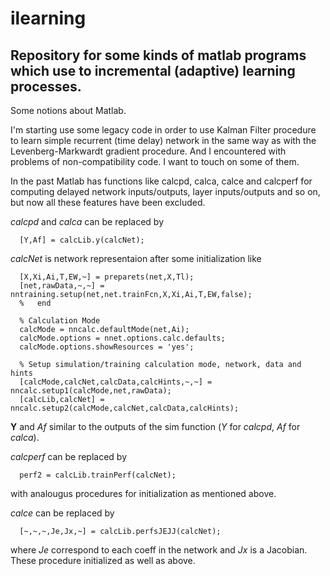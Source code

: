 ilearning
=========

Repository for some kinds of matlab programs which use to incremental (adaptive) learning processes.
----------------------------------------------------------------------------------------------------


Some notions about Matlab.

I'm starting use some legacy code in order to use Kalman Filter procedure to learn simple recurrent (time delay) network in the same way as with the Levenberg-Markwardt gradient procedure. And I encountered with problems of non-compatibility code. I want to touch on some of them.

In the past Matlab has functions like calcpd, calca, calce and calcperf for computing delayed network inputs/outputs, layer inputs/outputs and so on, but now all these features have been excluded.

_calcpd_ and _calca_ can be replaced by
```
  [Y,Af] = calcLib.y(calcNet);
```
_calcNet_ is network representaion after some initialization like
```
  [X,Xi,Ai,T,EW,~] = preparets(net,X,Tl);
  [net,rawData,~,~] = nntraining.setup(net,net.trainFcn,X,Xi,Ai,T,EW,false);
  %   end
  
  % Calculation Mode
  calcMode = nncalc.defaultMode(net,Ai);
  calcMode.options = nnet.options.calc.defaults;
  calcMode.options.showResources = 'yes';

  % Setup simulation/training calculation mode, network, data and hints
  [calcMode,calcNet,calcData,calcHints,~,~] = nncalc.setup1(calcMode,net,rawData);
  [calcLib,calcNet] = nncalc.setup2(calcMode,calcNet,calcData,calcHints);
```
**Y** and *Af* similar to the outputs of the sim function (*Y* for _calcpd_, *Af* for _calca_).

_calcperf_ can be replaced by 
```  
  perf2 = calcLib.trainPerf(calcNet);
```
with analougus procedures for initialization as mentioned above.

_calce_ can be replaced by
```
  [~,~,~,Je,Jx,~] = calcLib.perfsJEJJ(calcNet);
```
where  *Je* correspond to each coeff in the network and *Jx* is a Jacobian.
These procedure initialized as well as above.

